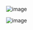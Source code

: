 ![image](https://github.com/user-attachments/assets/e64bb659-ea43-4932-a172-74f3727bf3f1)


![image](https://github.com/user-attachments/assets/6b966be2-3126-4556-ac17-b005fb5da566)

